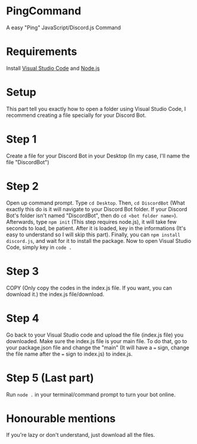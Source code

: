 # PingCommand
A easy "Ping" JavaScript/Discord.js Command

# Requirements
Install [Visual Studio Code](https://code.visualstudio.com/) and [Node.js](https://nodejs.org)

# Setup
This part tell you exactly how to open a folder using Visual Studio Code, I recommend creating a file specially for your Discord Bot. 

# Step 1
Create a file for your Discord Bot in your Desktop (In my case, I'll name the file "DiscordBot")

# Step 2
Open up command prompt. Type `cd Desktop`. Then, `cd DiscordBot` (What exactly this do is it will navigate to your Discord Bot folder. If your Discord Bot's folder isn't named "DiscordBot", then do `cd <bot folder name>`). Afterwards, type `npm init` (This step requires node.js), it will take few seconds to load, be patient. After it is loaded, key in the informations (It's easy to understand so I will skip this part). Finally, you can `npm install discord.js`, and wait for it to install the package. Now to open Visual Studio Code, simply key in `code .` 

# Step 3
COPY (Only copy the codes in the index.js file. If you want, you can download it.) the index.js file/download.

# Step 4
Go back to your Visual Studio code and upload the file (index.js file) you downloaded. Make sure the index.js file is your main file. To do that, go to your package.json file and change the "main" (It will have a `=` sign, change the file name after the `=` sign to index.js) to index.js. 

# Step 5 (Last part)
Run `node .` in your terminal/command prompt to turn your bot online.

# Honourable mentions
If you're lazy or don't understand, just download all the files.
